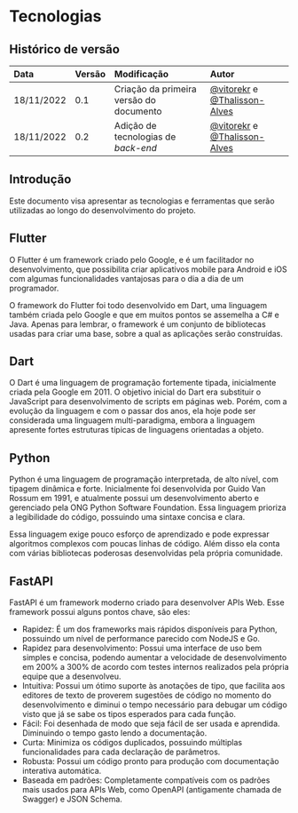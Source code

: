 # Tecnologias

## Histórico de versão

| Data       | Versão | Modificação                              | Autor                                                                                                                                                                |
| :--------- | :----- | :--------------------------------------- | :------------------------------------------------------------------------------------------------------------------------------------------------------------------- |
| 18/11/2022 | 0.1    | Criação da primeira versão do documento  | [@vitorekr](https://github.com/vitorekr) e [@Thalisson-Alves](https://github.com/Thalisson-Alves) |
| 18/11/2022 | 0.2    | Adição de tecnologias de _back-end_  | [@vitorekr](https://github.com/vitorekr) e [@Thalisson-Alves](https://github.com/Thalisson-Alves) |

## Introdução

Este documento visa apresentar as tecnologias e ferramentas que serão utilizadas ao longo do desenvolvimento do projeto.

## Flutter

O Flutter é um framework criado pelo Google, e é um facilitador no desenvolvimento, que possibilita criar aplicativos mobile para Android e iOS com algumas funcionalidades vantajosas para o dia a dia de um programador.

O framework do Flutter foi todo desenvolvido em Dart, uma linguagem também criada pelo Google e que em muitos pontos se assemelha a C# e Java. Apenas para lembrar, o framework é um conjunto de bibliotecas usadas para criar uma base, sobre a qual as aplicações serão construídas.

## Dart

O Dart é uma linguagem de programação fortemente tipada, inicialmente criada pela Google em 2011. O objetivo inicial do Dart era substituir o JavaScript para desenvolvimento de scripts em páginas web. Porém, com a evolução da linguagem e com o passar dos anos, ela hoje pode ser considerada uma linguagem multi-paradigma, embora a linguagem apresente fortes estruturas típicas de linguagens orientadas a objeto.

## Python

Python é uma linguagem de programação interpretada, de alto nível, com tipagem dinâmica e forte. Inicialmente foi desenvolvida por Guido Van Rossum em 1991, e atualmente possui um desenvolvimento aberto e gerenciado pela ONG Python Software Foundation. Essa linguagem prioriza a legibilidade do código, possuindo uma sintaxe concisa e clara.

Essa linguagem exige pouco esforço de aprendizado e pode expressar algoritmos complexos com poucas linhas de código. Além disso ela conta com várias bibliotecas poderosas desenvolvidas pela própria comunidade.

## FastAPI

FastAPI é um framework moderno criado para desenvolver APIs Web. Esse framework possui alguns pontos chave, são eles:

- Rapidez: É um dos frameworks mais rápidos disponíveis para Python, possuindo um nível de performance parecido com NodeJS e Go.
- Rapidez para desenvolvimento: Possui uma interface de uso bem simples e concisa, podendo aumentar a velocidade de desenvolvimento em 200% a 300% de acordo com testes internos realizados pela própria equipe que a desenvolveu.
- Intuitiva: Possui um ótimo suporte às anotações de tipo, que facilita aos editores de texto de proverem sugestões de código no momento do desenvolvimento e diminui o tempo necessário para debugar um código visto que já se sabe os tipos esperados para cada função.
- Fácil: Foi desenhada de modo que seja fácil de ser usada e aprendida. Diminuindo o tempo gasto lendo a documentação.
- Curta: Minimiza os códigos duplicados, possuindo múltiplas funcionalidades para cada declaração de parâmetros.
- Robusta: Possui um código pronto para produção com documentação interativa automática.
- Baseada em padrões: Completamente compatíveis com os padrões mais usados para APIs Web, como OpenAPI (antigamente chamada de Swagger) e JSON Schema.
